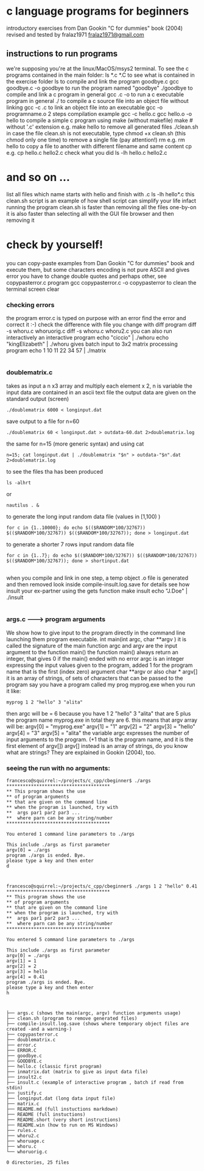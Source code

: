 # c language programs for beginners 
introductory exercises
from Dan Gookin "C for dummies" book (2004)
revised and tested by fralaz1971 fralaz1971@gmail.com
## instructions to run programs 
we're supposing you're at the linux/MacOS/msys2 terminal.
To see the c programs contained in the main folder:
	ls *.c *.C
to see what is contained in the exercise folder
	ls 
to compile and link the program goodbye.c
	gcc goodbye.c -o goodbye
to run the program named "goodbye"
	./goodbye
to compile and link a c program in general
	gcc <programname>.c -o <programname>
to run a c executable program in general
	./<programname>
to compile a c source file into an object file without linking
	gcc -c <programname>.c
to link an object file into an executable
	gcc -o <programname> programname.o
2 steps compilation example
	gcc -c hello.c
	gcc hello.o -o hello
to compile a simple c program using make (without makefile)
	make <programname> # without '.c' extension e.g.
	make hello
to remove all generated files
	./clean.sh
in case the file clean.sh is not executable, type
	chmod +x clean.sh 
(this chmod only one time)
to remove a single file (pay attention!)
	rm <filename>
e.g.
	rm hello
to copy a file to another with different filename and same content
	cp <filename> <filename2>
e.g.
	cp hello.c hello2.c
check what you did
	ls -lh hello.c hello2.c
# and so on ...
list all files which name  starts with hello and finish with .c
	ls -lh hello*.c
this clean.sh script is an example of how shell script can simplify your life
infact running the program clean.sh is faster than removing all the files one-by-on
it is also faster than selecting all with the GUI file browser and then removing it
# check by yourself!
###
you can copy-paste examples from Dan Gookin "C for dummies" book
and execute them, but some characters encoding is not pure ASCII and gives error
you have to change double quotes and perhaps other, see copypasterror.c program
	gcc copypasterror.c -o copypasterror
to clean the terminal screen
	clear
### checking errors
the program error.c is typed on purpose with an error
find the error and correct it :-)
check the difference with file you change with diff program
	diff -s whoru.c whoruorig.c
	diff -s whoru.c whoru2.c
you can also run interactively an interactive program
	echo "ciccio" | ./whoru
	echo "kingElizabeth" | ./whoru
gives batch input to 3x2 matrix processing program
	echo 1 10 11 22 34 57 | ./matrix
#
### doublematrix.c 
takes as input a n x3 array 
and multiply each element x 2, n is variable
the input data are contained in an ascii text file
the output data are given on the standard output (screen)

    ./doublematrix 6000 < longinput.dat

save output to a file for n=60

    ./doublematrix 60 < longinput.dat > outdata-60.dat 2>doublematrix.log

the same for n=15 (more generic syntax) and using cat

    n=15; cat longinput.dat | ./doublematrix "$n" > outdata-"$n".dat 2>doublematrix.log

to see the files tha has been produced

    ls -alhrt 

or
    
    nautilus . &

to generate the long input random data file (values in [1,100) )

    for c in {1..10000}; do echo $(($RANDOM*100/32767)) $(($RANDOM*100/32767)) $(($RANDOM*100/32767)); done > longinput.dat

to generate a shorter 7 rows input random data file
    
    for c in {1..7}; do echo $(($RANDOM*100/32767)) $(($RANDOM*100/32767)) $(($RANDOM*100/32767)); done > shortinput.dat

##

when you compile and link in one step, a temp object .o file is generated and then removed
look inside compile-insult.log.save for details
see how insult your ex-partner using the gets function
    make insult
    echo "J.Doe" | ./insult
#
### args.c ---> program arguments
We show how to give input to the program directly in the command line launching them
program executable.
    int main(int argc, char **argv )
it is called the signature of the main function
argc and argv are the input argument to the function main() the function main() always return an integer, that gives 0 if the main() ended with no error
argc is an integer expressing the input values given to the program, added 1 for the program name that is the first (index zero) argument
char **argv or also char * argv[] it is an array of strings, of sets of characters that can be passed to the program
say you have a program called my prog
    myprog.exe
when you run it like:

    myprog 1 2 "hello" 3 "alita"

then
argc will be = 6 because you have 1 2 "hello" 3 "alita" that are 5 plus the program name myprog.exe 
in total they are 6.
this means that argv array will be:
argv[0] = "myprog.exe"
argv[1] = "1"
argv[2] = "2"
argv[3] = "hello"
argv[4] = "3"
argv[5] = "alita"
the variable argc expresses the number of input arguments to the program.
(+1 that is the program name, and it is the first element of argv[])
argv[] instead is an array of strings, do you know what are strings?
They are explained in Gookin (2004), too.
### seeing the run with no arguments:
    francesco@squirrel:~/projects/c_cpp/cbeginner$ ./args
    **************************************
    ** This program shows the use
    ** of program arguments 
    ** that are given on the command line 
    ** when the program is launched, try with
    **  args par1 par2 par3 ... 
    **  where parn can be any string/number 
    **************************************

    You entered 1 command line parameters to ./args

    This include ./args as first parameter
    argv[0] = ./args
    program ./args is ended. Bye. 
    please type a key and then enter 
    d
#
    francesco@squirrel:~/projects/c_cpp/cbeginner$ ./args 1 2 "hello" 0.41
    **************************************
    ** This program shows the use
    ** of program arguments 
    ** that are given on the command line 
    ** when the program is launched, try with
    **  args par1 par2 par3 ... 
    **  where parn can be any string/number 
    **************************************

    You entered 5 command line parameters to ./args

    This include ./args as first parameter
    argv[0] = ./args
    argv[1] = 1
    argv[2] = 2
    argv[3] = hello
    argv[4] = 0.41
    program ./args is ended. Bye. 
    please type a key and then enter 
    h
#
    ├── args.c (shows the main(argc, argv) function arguments usage)
    ├── clean.sh (program to remove generated files)
    ├── compile-insult.log.save (shows where temporary object files are created -and a warning-)
    ├── copypasterror.c
    ├── doublematrix.c
    ├── error.c
    ├── ERROR.C
    ├── goodbye.c
    ├── GOODBYE.c
    ├── hello.c (classic first program)
    ├── inmatrix.dat (matrix to give as input data file)
    ├── insult2.c
    ├── insult.c (example of interactive program , batch if read from stdin)
    ├── justify.c
    ├── longinput.dat (long data input file)
    ├── matrix.c
    ├── README.md (full instuctions markdown)
    ├── README (full instuctions)
    ├── README.short (very short instructions)
    ├── README.win (how to run on MS Windows)
    ├── rules.c
    ├── whoru2.c
    ├── whoruage.c
    ├── whoru.c
    └── whoruorig.c

    0 directories, 25 files
